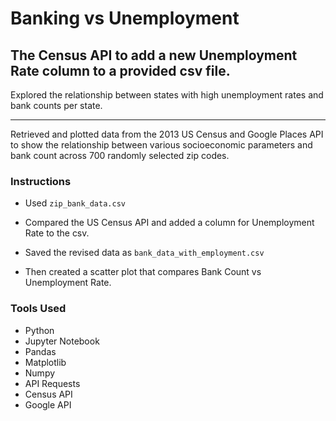 # Banking vs Unemployment

The Census API to add a new Unemployment Rate column to a provided csv file.
---

Explored the relationship between states with high unemployment rates and bank counts per state.

---

Retrieved and plotted data from the 2013 US Census and Google Places API to show the relationship between various socioeconomic parameters and bank count across 700 randomly selected zip codes. 

### Instructions

* Used `zip_bank_data.csv`

* Compared the US Census API and added a column for Unemployment Rate to the csv.

* Saved the revised data as `bank_data_with_employment.csv`

* Then created a scatter plot that compares Bank Count vs Unemployment Rate.

### Tools Used
* Python
* Jupyter Notebook
* Pandas
* Matplotlib
* Numpy
* API Requests
* Census API
* Google API
